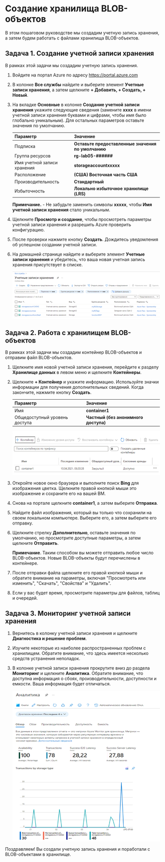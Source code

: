
# Создание хранилища BLOB-объектов

В этом пошаговом руководстве мы создадим учетную запись хранения, а затем будем работать с файлами хранилища BLOB-объектов.

## Задача 1. Создание учетной записи хранения

В рамках этой задачи мы создадим учетную запись хранения.

1. Войдите на портал Azure по адресу <a href="https://portal.azure.com" target="_blank"><span style="color: #0066cc;" color="#0066cc">https://portal.azure.com</span></a>

2. В колонке **Все службы** найдите и выберите элемент **Учетные записи хранения**, а затем щелкните **+ Добавить, + Создать, + Новый**.

3. На вкладке **Основные** в колонке **Создание учетной записи хранения** укажите следующие сведения (замените **xxxx** в имени учетной записи хранения буквами и цифрами, чтобы имя было глобально уникальным). Для остальных параметров оставьте значения по умолчанию.

    | Параметр | Значение |
    | --- | --- |
    | Подписка | **Оставьте предоставленные значения по умолчанию** |
    | Группа ресурсов | **rg-lab05-######** |
    | Имя учетной записи хранения | **storageaccountxxxxx** |
    | Расположение | **(США) Восточная часть США**  |
    | Производительность | **Стандартный** |
    | Избыточность | **Локально избыточное хранилище (LRS)** |

    **Примечание.** - Не забудьте заменить символы **xxxxx**, чтобы **Имя учетной записи хранения** стало уникальным.

5. Щелкните **Просмотр и создание**, чтобы просмотреть параметры учетной записи хранения и разрешить Azure проверить конфигурацию.

6. После проверки нажмите кнопку **Создать**. Дождитесь уведомления об успешном создании учетной записи.

7. На домашней странице найдите и выберите элемент **Учетные записи хранения** и убедитесь, что ваша новая учетная запись хранения присутствует в списке.

    ![Снимок экрана: вновь созданная учетная запись хранения на портале Azure.](./assets/0401.png)

## Задача 2. Работа с хранилищем BLOB-объектов

В рамках этой задачи мы создадим контейнер BLOB-объектов и отправим файл BLOB-объектов.

1. Щелкните имя новой учетной записи хранения, перейдите к разделу **Хранилище данных** в левом меню и щелкните **Контейнеры**.

2. Щелкните **+ Контейнер** и укажите информацию. Используйте значки информации для получения дополнительных сведений. Когда закончите, нажмите кнопку **Создать**.


    | Параметр | Значение |
    | --- | --- |
    | Имя | **container1**  |
    | Общедоступный уровень доступа| **Частный (без анонимного доступа)** |


    ![Снимок экрана: вновь созданный контейнер BLOB-объектов в учетной записи хранения на портале Azure.](./assets/0402.png)

4. Откройте новое окно браузера и выполните поиск **Bing** для изображения цветка. Щелкните правой кнопкой мыши это изображение и сохраните его на вашей ВМ.

6. Снова на портале щелкните **container1**, а затем выберите **Отправка**.

5. Найдите файл изображения, который вы только что сохранили на своем локальном компьютере. Выберите его, а затем выберите его отправку.


6. Щелкните стрелку **Дополнительно**, оставьте значения по умолчанию, но просмотрите доступные параметры, а затем щелкните **Отправить**.

    **Примечание**. Таким способом вы можете отправить любое число BLOB-объектов. Новые BLOB-объекты будут перечислены в контейнере.

7. После отправки файла щелкните его правой кнопкой мыши и обратите внимание на параметры, включая "Просмотреть или изменить", "Скачать", "Свойства" и "Удалить".

8. Если у вас будет время, просмотрите параметры для файлов, таблиц и очередей.

## Задача 3. Мониторинг учетной записи хранения

1. Вернитесь в колонку учетной записи хранения и щелкните **Диагностика и решение проблем**.

2. Изучите некоторые из наиболее распространенных проблем с хранилищем. Обратите внимание, что здесь имеется несколько средств устранения неполадок.

3. В колонке учетной записи хранения прокрутите вниз до раздела **Мониторинг** и щелкните **Аналитика**. Обратите внимание, что доступна информация о сбоях, производительности, доступности и емкости. Ваша информация будет отличаться.

    ![Снимок экрана: страница "Аналитика" учетной записи хранения.](./assets/0403.png)

Поздравляем! Вы создали учетную запись хранения и поработали с BLOB-объектами в хранилище.
